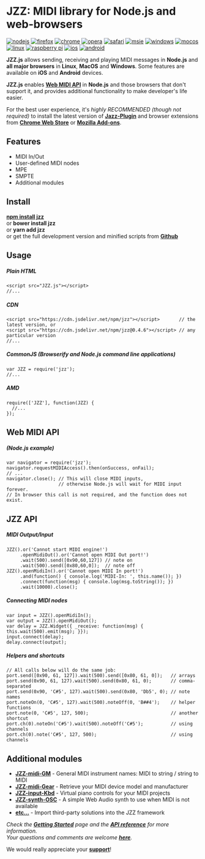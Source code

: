 # JZZ: MIDI library for Node.js and web-browsers

[![nodejs](http://jazz-soft.github.io/img/nodejs.jpg)](https://www.npmjs.com/package/jzz)
[![firefox](http://jazz-soft.github.io/img/firefox.jpg)](https://addons.mozilla.org/en-US/firefox/addon/jazz-midi)
[![chrome](http://jazz-soft.github.io/img/chrome.jpg)](https://chrome.google.com/webstore/detail/jazz-midi/jhdoobfdaejmldnpihidjemjcbpfmbkm)
[![opera](http://jazz-soft.github.io/img/opera.jpg)](https://chrome.google.com/webstore/detail/jazz-midi/jhdoobfdaejmldnpihidjemjcbpfmbkm)
[![safari](http://jazz-soft.github.io/img/safari.jpg)](https://jazz-soft.net/download/Jazz-Plugin)
[![msie](http://jazz-soft.github.io/img/msie.jpg)](https://jazz-soft.net/download/Jazz-Plugin)
[![windows](http://jazz-soft.github.io/img/windows.jpg)](https://jazz-soft.net/download/Jazz-Plugin)
[![mocos](http://jazz-soft.github.io/img/macos.jpg)](https://jazz-soft.net/download/Jazz-Plugin)
[![linux](http://jazz-soft.github.io/img/linux.jpg)](https://jazz-soft.net/download/Jazz-Plugin)
[![raspberry pi](http://jazz-soft.github.io/img/rpi.jpg)](https://www.npmjs.com/package/jazz-midi)
[![ios](http://jazz-soft.github.io/img/ios.jpg)](https://github.com/jazz-soft/JZZ-modules)
[![android](http://jazz-soft.github.io/img/android.jpg)](https://github.com/jazz-soft/JZZ-modules)

**JZZ.js** allows sending, receiving and playing MIDI messages
in **Node.js** and **all major browsers**
in **Linux**, **MacOS** and **Windows**.
Some features are available on **iOS** and **Android** devices.

**JZZ.js** enables [**Web MIDI API**](http://webaudio.github.io/web-midi-api/)
in **Node.js** and those browsers that don't support it,
and provides additional functionality to make developer's life easier.

For the best user experience, it's *highly RECOMMENDED (though not required)*
to install the latest version of [**Jazz-Plugin**](http://jazz-soft.net)
and browser extensions from [**Chrome Web Store**](https://chrome.google.com/webstore/detail/jazz-midi/jhdoobfdaejmldnpihidjemjcbpfmbkm)
or [**Mozilla Add-ons**](https://addons.mozilla.org/en-US/firefox/addon/jazz-midi).

## Features
- MIDI In/Out
- User-defined MIDI nodes
- MPE
- SMPTE
- Additional modules

## Install

[**npm install jzz**](https://www.npmjs.com/package/jzz)  
or **bower install jzz**  
or **yarn add jzz**  
or get the full development version and minified scripts from [**Github**](https://github.com/jazz-soft/JZZ)

## Usage

##### Plain HTML

    <script src="JZZ.js"></script>
    //...

##### CDN

    <script src="https://cdn.jsdelivr.net/npm/jzz"></script>       // the latest version, or
    <script src="https://cdn.jsdelivr.net/npm/jzz@0.4.6"></script> // any particular version
    //...

##### CommonJS (Browserify and Node.js command line applications)

    var JZZ = require('jzz');
    //...

##### AMD

    require(['JZZ'], function(JZZ) {
      //...
    });

## Web MIDI API

##### (Node.js example)

    var navigator = require('jzz');
    navigator.requestMIDIAccess().then(onSuccess, onFail);
    // ...
    navigator.close(); // This will close MIDI inputs,
                       // otherwise Node.js will wait for MIDI input forever.
    // In browser this call is not required, and the function does not exist.

## JZZ API

##### MIDI Output/Input

    JZZ().or('Cannot start MIDI engine!')
         .openMidiOut().or('Cannot open MIDI Out port!')
         .wait(500).send([0x90,60,127]) // note on
         .wait(500).send([0x80,60,0]);  // note off
    JZZ().openMidiIn().or('Cannot open MIDI In port!')
         .and(function() { console.log('MIDI-In: ', this.name()); })
         .connect(function(msg) { console.log(msg.toString()); })
         .wait(10000).close();

##### Connecting MIDI nodes

    var input = JZZ().openMidiIn();
    var output = JZZ().openMidiOut();
    var delay = JZZ.Widget({ _receive: function(msg) { this.wait(500).emit(msg); }});
    input.connect(delay);
    delay.connect(output);

##### Helpers and shortcuts

    // All calls below will do the same job:
    port.send([0x90, 61, 127]).wait(500).send([0x80, 61, 0]);   // arrays
    port.send(0x90, 61, 127).wait(500).send(0x80, 61, 0);       // comma-separated
    port.send(0x90, 'C#5', 127).wait(500).send(0x80, 'Db5', 0); // note names
    port.noteOn(0, 'C#5', 127).wait(500).noteOff(0, 'B##4');    // helper functions
    port.note(0, 'C#5', 127, 500);                              // another shortcut
    port.ch(0).noteOn('C#5').wait(500).noteOff('C#5');          // using channels
    port.ch(0).note('C#5', 127, 500);                           // using channels

## Additional modules
- [**JZZ-midi-GM**](https://github.com/jazz-soft/JZZ-midi-GM) - General MIDI instrument names: MIDI to string / string to MIDI 
- [**JZZ-midi-Gear**](https://github.com/jazz-soft/JZZ-midi-Gear) - Retrieve your MIDI device model and manufacturer
- [**JZZ-input-Kbd**](https://github.com/jazz-soft/JZZ-input-Kbd) - Virtual piano controls for your MIDI projects
- [**JZZ-synth-OSC**](https://github.com/jazz-soft/JZZ-synth-OSC) - A simple Web Audio synth to use when MIDI is not available
- [**etc...**](https://github.com/jazz-soft/JZZ-modules) - Import third-party solutions into the JZZ framework 

*Check the [**Getting Started**](https://jazz-soft.net/doc/JZZ) page
and the [**API reference**](https://jazz-soft.net/doc/JZZ/reference.html)
for more information.  
Your questions and comments are welcome [**here**](https://jazz-soft.org).*

We would really appreciate your [**support**](https://jazz-soft.net/donate)!
